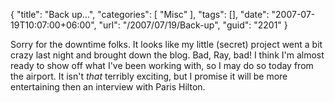 {
	"title": "Back up...",
	"categories": [
		"Misc"
	],
	"tags": [],
	"date": "2007-07-19T10:07:00+06:00",
	"url": "/2007/07/19/Back-up",
	"guid": "2201"
}

Sorry for the downtime folks. It looks like my little (secret) project went a bit crazy last night and brought down the blog. Bad, Ray, bad! I think I'm almost ready to show off what I've been working with, so I may do so today from the airport. It isn't <i>that</i> terribly exciting, but I promise it will be more entertaining then an interview with Paris Hilton.